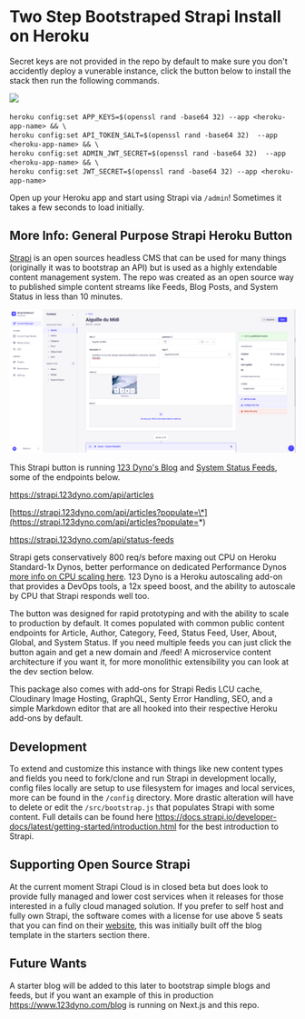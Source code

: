 # Two Step Bootstraped Strapi Install on Heroku

Secret keys are not provided in the repo by default to make sure you don't accidently deploy a vunerable instance, click the button below to install the stack then run the following commands.

<a href="https://www.heroku.com/deploy/?template=https://github.com/123-Dyno/publishing-strapiv4-heroku" target="_blank">
<img src="https://www.herokucdn.com/deploy/button.svg" />
</a>

```
heroku config:set APP_KEYS=$(openssl rand -base64 32) --app <heroku-app-name> && \
heroku config:set API_TOKEN_SALT=$(openssl rand -base64 32)  --app <heroku-app-name> && \
heroku config:set ADMIN_JWT_SECRET=$(openssl rand -base64 32)  --app <heroku-app-name> && \
heroku config:set JWT_SECRET=$(openssl rand -base64 32) --app <heroku-app-name>
```

Open up your Heroku app and start using Strapi via `/admin`! Sometimes it takes a few seconds to load initially.

## More Info: General Purpose Strapi Heroku Button

[Strapi](https://strapi.io/) is an open sources headless CMS that can be used for many things (originally it was to bootstrap an API) but is used as a highly extendable content management system. The repo was created as an open source way to published simple content streams like Feeds, Blog Posts, and System Status in less than 10 minutes.

![Strapi Screenshot](/strapi-heroku-button-screenshot.png "Strapi Screenshot")

This Strapi button is running [123 Dyno's Blog](https://www.123dyno.com/blog) and [System Status Feeds](https://www.123dyno.com/system-status), some of the endpoints below.

https://strapi.123dyno.com/api/articles

[https://strapi.123dyno.com/api/articles?populate=\*](https://strapi.123dyno.com/api/articles?populate=*)

https://strapi.123dyno.com/api/status-feeds

Strapi gets conservatively 800 req/s before maxing out CPU on Heroku Standard-1x Dynos, better performance on dedicated Performance Dynos [more info on CPU scaling here](https://www.123dyno.com/blog/cpu-autoscaling-on-heroku-with-123-dyno). 123 Dyno is a Heroku autoscaling add-on that provides a DevOps tools, a 12x speed boost, and the ability to autoscale by CPU that Strapi responds well too.

The button was designed for rapid prototyping and with the ability to scale to production by default. It comes populated with common public content endpoints for Article, Author, Category, Feed, Status Feed, User, About, Global, and System Status. If you need multiple feeds you can just click the button again and get a new domain and /feed! A microservice content architecture if you want it, for more monolithic extensibility you can look at the dev section below.

This package also comes with add-ons for Strapi Redis LCU cache, Cloudinary Image Hosting, GraphQL, Senty Error Handling, SEO, and a simple Markdown editor that are all hooked into their respective Heroku add-ons by default.

## Development

To extend and customize this instance with things like new content types and fields you need to fork/clone and run Strapi in development locally, config files locally are setup to use filesystem for images and local services, more can be found in the `/config` directory. More drastic alteration will have to delete or edit the `/src/bootstrap.js` that populates Strapi with some content. Full details can be found here https://docs.strapi.io/developer-docs/latest/getting-started/introduction.html for the best introduction to Strapi.

## Supporting Open Source Strapi

At the current moment Strapi Cloud is in closed beta but does look to provide fully managed and lower cost services when it releases for those interested in a fully cloud managed solution. If you prefer to self host and fully own Strapi, the software comes with a license for use above 5 seats that you can find on their [website](https://strapi.io), this was initially built off the blog template in the starters section there.

## Future Wants

A starter blog will be added to this later to bootstrap simple blogs and feeds, but if you want an example of this in production https://www.123dyno.com/blog is running on Next.js and this repo.
